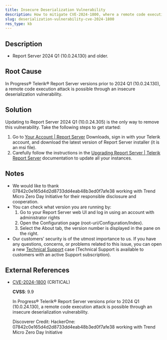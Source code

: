 ```yaml
---
title: Insecure Deserialization Vulnerability
description: How to mitigate CVE-2024-1800, where a remote code execution attack is possible in an unpatched version of Telerik Report Server.
slug: deserialization-vulnerability-cve-2024-1800
res_type: kb
---
```


## Description

- Report Server 2024 Q1 (10.0.24.130) and older.

## Root Cause

In Progress® Telerik® Report Server versions prior to 2024 Q1 (10.0.24.130), a remote code execution attack is possible through an insecure deserialization vulnerability.


## Solution

Updating to Report Server 2024 Q1 (10.0.24.305) is the only way to remove this vulnerability. Take the following steps to get started:

  1. Go to [Your Account | Report Server](https://www.telerik.com/account/downloads/product-download?product=REPSERVER) Downloads, sign in with your Telerik account, and download the latest version of Report Server installer (it is an msi file).
  2. Carefully follow the instructions in the [Upgrading Report Server | Telerik Report Server](https://docs.telerik.com/report-server/implementer-guide/setup/upgrade) documentation to update all your instances.


## Notes

- We would like to thank 07842c0e165d4d2d8733dd4eab48b3ed0f7afe38 working with Trend Micro Zero Day Initiative for their responsible disclosure and cooperation.
- You can check what version you are running by:
    1. Go to your Report Server web UI and log in using an account with administrator rights
    2. Open the Configuration page (root-uri/Configuration/Index).
    3. Select the About tab, the version number is displayed in the pane on the right.
- Our customers’ security is of the utmost importance to us.  If you have any questions, concerns, or problems related to this issue, you can open a new  [Technical Support](https://www.telerik.com/account/support-center/contact-us/) case (Technical Support is available to customers with an active Support subscription).


## External References

- [CVE-2024-1800](https://www.cve.org/CVERecord?id=CVE-2024-1800) (CRITICAL)

  **CVSS**: 9.9

  In Progress® Telerik® Report Server versions prior to 2024 Q1 (10.0.24.130), a remote code execution attack is possible through an insecure deserialization vulnerability.

  Discoverer Credit: HackerOne: 07842c0e165d4d2d8733dd4eab48b3ed0f7afe38 working with Trend Micro Zero Day Initiative
